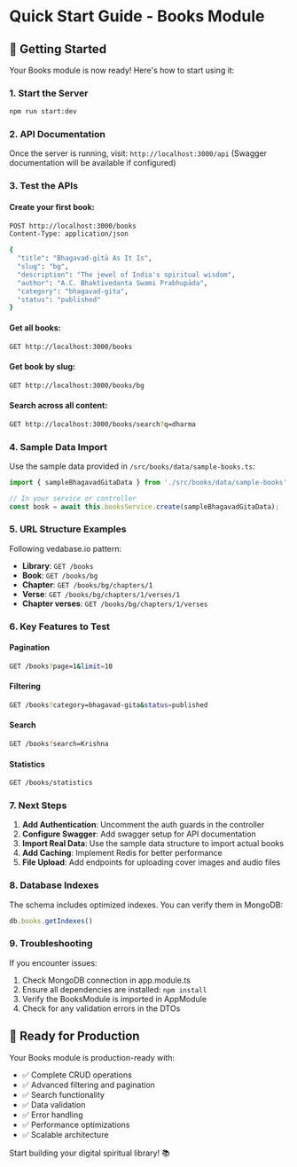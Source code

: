 # Quick Start Guide - Books Module

## 🚀 Getting Started

Your Books module is now ready! Here's how to start using it:

### 1. Start the Server
```bash
npm run start:dev
```

### 2. API Documentation
Once the server is running, visit: `http://localhost:3000/api`
(Swagger documentation will be available if configured)

### 3. Test the APIs

#### Create your first book:
```bash
POST http://localhost:3000/books
Content-Type: application/json

{
  "title": "Bhagavad-gītā As It Is",
  "slug": "bg",
  "description": "The jewel of India's spiritual wisdom",
  "author": "A.C. Bhaktivedanta Swami Prabhupāda",
  "category": "bhagavad-gita",
  "status": "published"
}
```

#### Get all books:
```bash
GET http://localhost:3000/books
```

#### Get book by slug:
```bash
GET http://localhost:3000/books/bg
```

#### Search across all content:
```bash
GET http://localhost:3000/books/search?q=dharma
```

### 4. Sample Data Import

Use the sample data provided in `/src/books/data/sample-books.ts`:

```typescript
import { sampleBhagavadGitaData } from './src/books/data/sample-books';

// In your service or controller
const book = await this.booksService.create(sampleBhagavadGitaData);
```

### 5. URL Structure Examples

Following vedabase.io pattern:

- **Library**: `GET /books`
- **Book**: `GET /books/bg`
- **Chapter**: `GET /books/bg/chapters/1`
- **Verse**: `GET /books/bg/chapters/1/verses/1`
- **Chapter verses**: `GET /books/bg/chapters/1/verses`

### 6. Key Features to Test

#### Pagination
```bash
GET /books?page=1&limit=10
```

#### Filtering
```bash
GET /books?category=bhagavad-gita&status=published
```

#### Search
```bash
GET /books?search=Krishna
```

#### Statistics
```bash
GET /books/statistics
```

### 7. Next Steps

1. **Add Authentication**: Uncomment the auth guards in the controller
2. **Configure Swagger**: Add swagger setup for API documentation  
3. **Import Real Data**: Use the sample data structure to import actual books
4. **Add Caching**: Implement Redis for better performance
5. **File Upload**: Add endpoints for uploading cover images and audio files

### 8. Database Indexes

The schema includes optimized indexes. You can verify them in MongoDB:
```javascript
db.books.getIndexes()
```

### 9. Troubleshooting

If you encounter issues:
1. Check MongoDB connection in app.module.ts
2. Ensure all dependencies are installed: `npm install`
3. Verify the BooksModule is imported in AppModule
4. Check for any validation errors in the DTOs

## 🎯 Ready for Production

Your Books module is production-ready with:
- ✅ Complete CRUD operations
- ✅ Advanced filtering and pagination
- ✅ Search functionality
- ✅ Data validation
- ✅ Error handling
- ✅ Performance optimizations
- ✅ Scalable architecture

Start building your digital spiritual library! 📚
